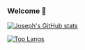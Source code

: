 ### Welcome 👋

<!--
**Mrrm2/Mrrm2** is a ✨ _special_ ✨ repository because its `README.md` (this file) appears on your GitHub profile.

Here are some ideas to get you started:

- 🔭 I’m currently working on ...
- 🌱 I’m currently learning ...
- 👯 I’m looking to collaborate on ...
- 🤔 I’m looking for help with ...
- 💬 Ask me about ...
- 📫 How to reach me: ...
- 😄 Pronouns: ...
- ⚡ Fun fact: ...
-->


[![Joseph's GitHub stats](https://readme-stats-theta-seven.vercel.app/api?username=mrrm2&show_icons=true&include_all_commits=true&count_private=true&role=OWNER,ORGANIZATION_MEMBER,COLLABORATOR)](https://github.com/anuraghazra/github-readme-stats)

[![Top Langs](https://github-readme-stats.vercel.app/https://readme-stats-theta-seven.vercel.app/api/top-langs/?username=mrrm2&show_icons=true&theme=dark&exclude_repo=1800_202230_DTC04&role=OWNER,ORGANIZATION_MEMBER,COLLABORATOR)](https://github.com/anuraghazra/github-readme-stats)
